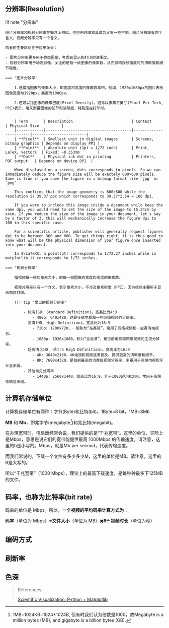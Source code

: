 

## 分辨率(Resolution)
!!! note "分辨率"

    图片分辨率和视频分辨率在概念上相似，但应用领域和具体含义有一些不同。图片分辨率有两个含义，视频分辨率只有一个含义。

    两者的主要区别在于应用场景：
    
    - 图片分辨率更多用于静态图像，考虑到显示和打印的清晰度。
    - 视频分辨率用于动态影像，关注的是每一帧图像的像素数，从而影响视频播放时的清晰度和细节程度。

    === "图片分辨率"

        1.通常指图像的像素大小，即宽度和高度的像素数乘积。例如，1920x1080px的图片表示图像宽度为1920px，高度为1080px。

        2.还可以指图像的像素密度(Pixel Density)，通常以像素每英寸(Pixel Per Inch, PPI)表示，用来衡量图像的细节和清晰度，特别是在打印时。


        | Term       | Description                          | Context                | Physical Size          |
        |------------|--------------------------------------|------------------------|------------------------|
        | **Pixel**  | Smallest unit in digital images      | Screens, bitmap graphics | Depends on display PPI |
        | **Point**  | Absolute unit (1pt = 1/72 inch)      | Print, LaTeX, vectors  | Fixed: ~0.353mm        |
        | **Dot**    | Physical ink dot in printing         | Printers, PDF output   | Depends on device DPI  |

        When displayed on a screen, dots corresponds to pixels. So we can immediately deduce the figure size will be exactely 600×600 pixels. Same is true if you save the figure in a bitmap format like `jpg` or `png`.

        This confirms that the image geometry is 600×600 while the resolution is 39.37 ppc which corresponds to 39.37*2.54 ≈ 100 dpi.

        If you were to include this image inside a document while keep the same dpi, you would need to set the size of the image to 15.24cm by xxcm. If you reduce the size of the image in your document, let's say by a factor of 3, this will mechanically increase the figure dpi to 300 in this specific case.
        
        For a scientific article, publisher will generally request figures dpi to be between 300 and 600. To get things right, it is thus good to konw what will be the physical dimension of your figure once inserted into your document.

        In $\LaTeX$, a point(pt) corresponds to 1/72.27 inches while in matplotlib it corresponds to 1/72 inches.

    === "视频分辨率"
    
        指视频每一帧的像素大小，即每一帧图像的宽度和高度的像素数。
        
        视频分辨率只有一个含义，表示像素大小，不涉及像素密度（PPI），因为视频主要用于显示而非打印。

        !!! tip "常见的视频分辨率"

            - 标清(SD, Standard Definition)。宽高比为4:3
                - 480p: 640x480，这是传统电视和一些网络视频的分辨率。
            - 高清(HD, High Definition)。宽高比为16:9
                - 720p: 1280x720，一般称为“准高清”，常用于网络视频和一些高清电视台。
                - 1080p: 1920x1080，称为“全高清”，是目前电视和网络视频的主流分辨率。
            - 超高清(UHD, Ultra High Definition)。宽高比为16:9
                - 4K: 3840x2160，4K电视和视频逐渐普及，提供更高的清晰度和细节。
                - 8K: 7680x4320，是目前最高的消费级视频分辨率，主要用于高端电视和专业显示器。
            - 其他常见分辨率
                - 1440p: 2560x1440，宽高比为16:9，介于1080p和4K之间，常用于高端电脑显示器。




## 计算机存储单位

计算机存储单位有两种：字节(Byte)和比特(bit)。1Byte=8 bit，1MB=8Mb

**MB** 和 **Mb**，即兆字节(megabyte[^1])和兆比特(megabit)。

[^1]: 1MB=1024KB=1024*1024B, 但有时我们认为倍数是1000，故Megabyte is a million bytes (MB), and gigabyte is a billion bytes (GB).

在办理宽带时，电信商经常会说，我们提供的是“千兆宽带”。这里的单位，实际上是Mbps，意思是说它们的宽带能提供最高 1000Mbps 的传输速度。请注意，这里的b是小写的。Mbps，就是Mb per second，代表传输速度。

而我们常说的，下载一个文件有多少多少M，这里的单位是MB。请注意，这里的B是大写的。

所以“千兆宽带”（1000 Mbps），理论上的最高下载速度，是每秒钟最多下125MB的文件。


## 码率，也称为比特率(bit rate)

码率的单位是 Mbps。所以，**一个视频的平均码率计算方式为：**

**码率**（单位为 Mbps）**=文件大小**（单位为 MB）**✖️8➗ 视频时长**（单位为秒）


## 编码方式

## 刷新率

## 色深


> References: 
>
> [Scientific Visualization: Python + Matplotlib](https://github.com/rougier/scientific-visualization-book)